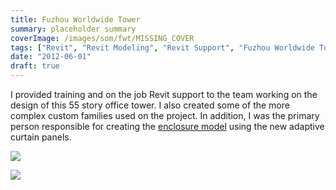 ```yaml
---
title: Fuzhou Worldwide Tower
summary: placeholder summary
coverImage: /images/som/fwt/MISSING_COVER
tags: ["Revit", "Revit Modeling", "Revit Support", "Fuzhou Worldwide Tower"]
date: "2012-06-01"
draft: true
---
```


I provided training and on the job Revit support to the team working on the design of this 55 story office tower. I also created some of the more complex custom families used on the project. In addition, I was the primary person responsible for creating the [enclosure model](http://www.ericanastas.com/fwt-enclosure/ "Timeline") using the new adaptive curtain panels.

![](/images/som/fwt/Fuzhou-Whole-Building.jpg)

![](/images/som/fwt/Fuzhou-3d-Section.jpg)
